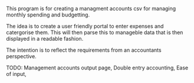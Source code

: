 This program is for creating a managment accounts csv for managing monthly spending and budgetting.

The idea is to create a user friendly portal to enter expenses and catergorise them. This will then parse this to manageble data that is then displayed in a readable fashion.

The intention is to reflect the requirements from an accountants perspective.

TODO:
Management accounts output page, 
Double entry accounting, 
Ease of input,

